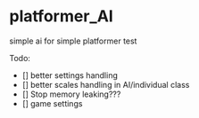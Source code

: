 # platformer_AI
 simple ai for simple platformer test

Todo:
 - [] better settings handling
 - [] better scales handling in AI/individual class
 - [] Stop memory leaking???
 - [] game settings